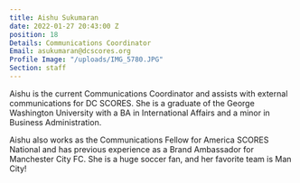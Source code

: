 ```yaml
---
title: Aishu Sukumaran
date: 2022-01-27 20:43:00 Z
position: 18
Details: Communications Coordinator
Email: asukumaran@dcscores.org
Profile Image: "/uploads/IMG_5780.JPG"
Section: staff
---
```


Aishu is the current Communications Coordinator and assists with external communications for DC SCORES. She is a graduate of the George Washington University with a BA in International Affairs and a minor in Business Administration. 

Aishu also works as the Communications Fellow for America SCORES National and has previous experience as a Brand Ambassador for Manchester City FC. She is a huge soccer fan, and her favorite team is Man City!